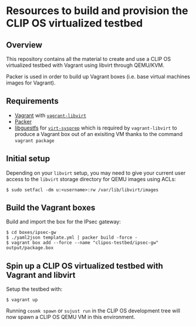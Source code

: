 Resources to build and provision the CLIP OS virtualized testbed
================================================================

Overview
--------

This repository contains all the material to create and use a CLIP OS
virtualized testbed with Vagrant using libvirt through QEMU/KVM.

Packer is used in order to build up Vagrant boxes (i.e. base virtual machines
images for Vagrant).

Requirements
------------

- [Vagrant](https://www.vagrantup.com/) with
  [`vagrant-libvirt`](https://github.com/vagrant-libvirt/vagrant-libvirt)
- [Packer](https://www.packer.io/)
- [libguestfs](http://libguestfs.org/) for
  [`virt-sysprep`](http://libguestfs.org/virt-sysprep.1.html) which is required
  by `vagrant-libvirt` to produce a Vagrant box out of an exisiting VM thanks
  to the command `vagrant package`

Initial setup
-------------

Depending on your `libvirt` setup, you may need to give your current user
access to the `libvirt` storage directory for QEMU images using ACLs:

```
$ sudo setfacl -dm u:<username>:rw /var/lib/libvirt/images
```

Build the Vagrant boxes
-----------------------

Build and import the box for the IPsec gateway:

```
$ cd boxes/ipsec-gw
$ ./yaml2json template.yml | packer build -force -
$ vagrant box add --force --name "clipos-testbed/ipsec-gw" output/package.box
```

Spin up a CLIP OS virtualized testbed with Vagrant and libvirt
--------------------------------------------------------------

Setup the testbed with:

```
$ vagrant up
```

Running `cosmk spawn` or `sujust run` in the CLIP OS development tree will now
spawn a CLIP OS QEMU VM in this environment.
